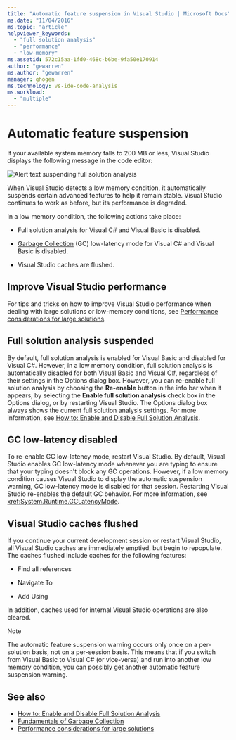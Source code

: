 ```yaml
---
title: "Automatic feature suspension in Visual Studio | Microsoft Docs"
ms.date: "11/04/2016"
ms.topic: "article"
helpviewer_keywords:
  - "full solution analysis"
  - "performance"
  - "low-memory"
ms.assetid: 572c15aa-1fd0-468c-b6be-9fa50e170914
author: "gewarren"
ms.author: "gewarren"
manager: ghogen
ms.technology: vs-ide-code-analysis
ms.workload:
  - "multiple"
---
```

# Automatic feature suspension

If your available system memory falls to 200 MB or less, Visual Studio displays the following message in the code editor:

![Alert text suspending full solution analysis](../code-quality/media/fsa_alert.png)

When Visual Studio detects a low memory condition, it automatically suspends certain advanced features to help it remain stable. Visual Studio continues to work as before, but its performance is degraded.

In a low memory condition, the following actions take place:

- Full solution analysis for Visual C# and Visual Basic is disabled.

- [Garbage Collection](/dotnet/standard/garbage-collection/index) (GC) low-latency mode for Visual C# and Visual Basic is disabled.

- Visual Studio caches are flushed.

## Improve Visual Studio performance

For tips and tricks on how to improve Visual Studio performance when dealing with large solutions or low-memory conditions, see [Performance considerations for large solutions](https://github.com/dotnet/roslyn/wiki/Performance-considerations-for-large-solutions).

## Full solution analysis suspended

By default, full solution analysis is enabled for Visual Basic and disabled for Visual C#. However, in a low memory condition, full solution analysis is automatically disabled for both Visual Basic and Visual C#, regardless of their settings in the Options dialog box. However, you can re-enable full solution analysis by choosing the **Re-enable** button in the info bar when it appears, by selecting the **Enable full solution analysis** check box in the Options dialog, or by restarting Visual Studio. The Options dialog box always shows the current full solution analysis settings. For more information, see [How to: Enable and Disable Full Solution Analysis](../code-quality/how-to-enable-and-disable-full-solution-analysis-for-managed-code.md).

## GC low-latency disabled

To re-enable GC low-latency mode, restart Visual Studio. By default, Visual Studio enables GC  low-latency mode whenever you are typing to ensure that your typing doesn't block any GC operations. However, if a low memory condition causes Visual Studio to display the automatic suspension warning, GC low-latency mode is disabled for that session. Restarting Visual Studio re-enables the default GC behavior. For more information, see <xref:System.Runtime.GCLatencyMode>.

## Visual Studio caches flushed

If you continue your current development session or restart Visual Studio, all Visual Studio caches are immediately emptied, but begin to repopulate. The caches flushed include caches for the following features:

- Find all references

- Navigate To

- Add Using

In addition, caches used for internal Visual Studio operations are also cleared.

> [!NOTE]
> The automatic feature suspension warning occurs only once on a per-solution basis, not on a per-session basis. This means that if you switch from Visual Basic to Visual C# (or vice-versa) and run into another low memory condition, you can possibly get another automatic feature suspension warning.

## See also

- [How to: Enable and Disable Full Solution Analysis](../code-quality/how-to-enable-and-disable-full-solution-analysis-for-managed-code.md)
- [Fundamentals of Garbage Collection](/dotnet/standard/garbage-collection/fundamentals)
- [Performance considerations for large solutions](https://github.com/dotnet/roslyn/wiki/Performance-considerations-for-large-solutions)